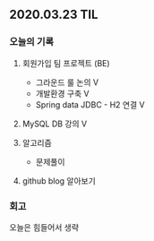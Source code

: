 ## 2020.03.23 TIL

### 오늘의 기록

1. 회원가입 팀 프로젝트 (BE)
   - 그라운드 룰 논의 V
   - 개발환경 구축 V
   - Spring data JDBC - H2 연결 V
2. MySQL DB 강의 V
3. 알고리즘

   - 문제풀이
4. github blog 알아보기 

### 회고

오늘은 힘들어서 생략
